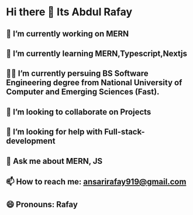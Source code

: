 # Hi there 👋 Its Abdul Rafay


## 🔭 I’m currently working on MERN

## 🌱 I’m currently learning MERN,Typescript,Nextjs

## 👨‍💻 I’m currently persuing BS Software Engineering degree from National University of Computer and Emerging Sciences (Fast).

## 👯 I’m looking to collaborate on Projects

## 🤔 I’m looking for help with Full-stack-development

## 💬 Ask me about MERN, JS

## 📫 How to reach me: ansarirafay919@gmail.com

## 😄 Pronouns: Rafay
